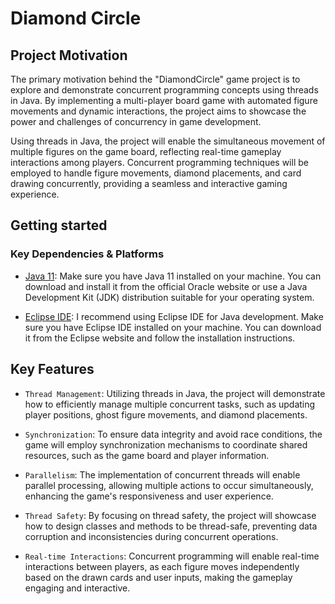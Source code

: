 # Diamond Circle

## Project Motivation

The primary motivation behind the "DiamondCircle" game project is to explore and demonstrate concurrent programming concepts using threads in Java. By implementing a multi-player board game with automated figure movements and dynamic interactions, the project aims to showcase the power and challenges of concurrency in game development.

Using threads in Java, the project will enable the simultaneous movement of multiple figures on the game board, reflecting real-time gameplay interactions among players. Concurrent programming techniques will be employed to handle figure movements, diamond placements, and card drawing concurrently, providing a seamless and interactive gaming experience.

## Getting started

### Key Dependencies & Platforms

- [Java 11](https://www.oracle.com/java/technologies/javase/jdk11-archive-downloads.html): Make sure you have Java 11 installed on your machine. You can download and install it from the official Oracle website or use a Java Development Kit (JDK) distribution suitable for your operating system.

- [Eclipse IDE](https://www.eclipse.org/ide/): I recommend using Eclipse IDE for Java development. Make sure you have Eclipse IDE installed on your machine. You can download it from the Eclipse website and follow the installation instructions.

## Key Features

- `Thread Management`: Utilizing threads in Java, the project will demonstrate how to efficiently manage multiple concurrent tasks, such as updating player positions, ghost figure movements, and diamond placements.

- `Synchronization`: To ensure data integrity and avoid race conditions, the game will employ synchronization mechanisms to coordinate shared resources, such as the game board and player information.

- `Parallelism`: The implementation of concurrent threads will enable parallel processing, allowing multiple actions to occur simultaneously, enhancing the game's responsiveness and user experience.

- `Thread Safety`: By focusing on thread safety, the project will showcase how to design classes and methods to be thread-safe, preventing data corruption and inconsistencies during concurrent operations.

- `Real-time Interactions`: Concurrent programming will enable real-time interactions between players, as each figure moves independently based on the drawn cards and user inputs, making the gameplay engaging and interactive.